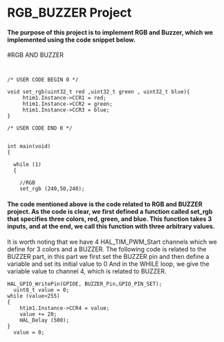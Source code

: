 # RGB_BUZZER Project


#### The purpose of this project is to implement RGB and Buzzer, which we implemented using the code snippet below.

#RGB  AND  BUZZER


```

  
/* USER CODE BEGIN 0 */

void set_rgb(uint32_t red ,uint32_t green , uint32_t blue){
	 htim1.Instance->CCR1 = red;
	 htim1.Instance->CCR2 = green;
	 htim1.Instance->CCR3 = blue;
}

/* USER CODE END 0 */


int main(void)
{

  while (1)
  {
   
	//RGB
	set_rgb (240,50,240);

```

#### The code mentioned above is the code related to RGB and BUZZER project. As the code is clear, we first defined a function called  set_rgb  that specifies three colors, red, green, and blue. This function takes 3 inputs, and at the end, we call this function with three arbitrary values.
It is worth noting that we have 4  HAL_TIM_PWM_Start  channels which we define for 3 colors and a BUZZER.
The following code is related to the BUZZER part, in this part we first set the BUZZER pin and then define a variable and set its initial value to 0   And in the WHILE loop, we give the variable value to channel 4, which is related to BUZZER.

```
HAL_GPIO_WritePin(GPIOE, BUZZER_Pin,GPIO_PIN_SET);  
  uint8_t value = 0; 
while (value<255)
{
    htim1.Instance->CCR4 = value; 
    value += 20; 
    HAL_Delay (500); 
}
  value = 0; 
  
